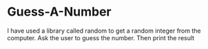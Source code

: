 ﻿# Guess-A-Number
 
 I have used a library called random to get a random integer from the computer.
 Ask the user to guess the number.
 Then print the result

